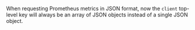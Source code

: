 When requesting Prometheus metrics in JSON format, now the `client` top-level key will always be an array of JSON objects instead of a single JSON object.
